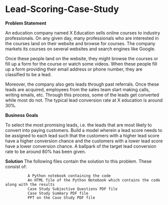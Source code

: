 # Lead-Scoring-Case-Study

__**Problem Statement**__

An education company named X Education sells online courses to industry professionals. On any given day, many professionals who are interested in the courses land on their website and browse for courses. The company markets its courses on several websites and search engines like Google.

Once these people land on the website, they might browse the courses or fill up a form for the course or watch some videos. When these people fill up a form providing their email address or phone number, they are classified to be a lead.

Moreover, the company also gets leads through past referrals. Once these leads are acquired, employees from the sales team start making calls, writing emails, etc. Through this process, some of the leads get converted while most do not. The typical lead conversion rate at X education is around 30%.

__**Business Goals**__

To select the most promising leads, i.e. the leads that are most likely to convert into paying customers. Build a model wherein a lead score needs to be assigned to each lead such that the customers with a higher lead score have a higher conversion chance and the customers with a lower lead score have a lower conversion chance. A ballpark of the target lead conversion rate to be around 80% has been given.

**Solution**
The following files contain the solution to this problem. These consist of:
              
              A Python notebook containing the code
              An HTML file of the Python Notebook which contains the code along with the results
              Case Study Subjective Questions PDF file
              Case Study Summary PDF file
              PPT on the Case Study PDF file
